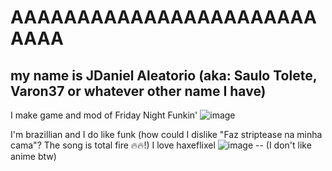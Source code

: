 # AAAAAAAAAAAAAAAAAAAAAAAAAAA

## my name is JDaniel Aleatorio (aka: Saulo Tolete, Varon37 or whatever other name I have)

I make game and mod of Friday Night Funkin'
![image](https://github.com/user-attachments/assets/5330d801-322b-4c3a-a215-43f6641863b9)

I'm brazillian and I do like funk (how could I dislike "Faz striptease na minha cama"? The song is total fire 🔥🔥!)
I love haxeflixel
![image](https://github.com/user-attachments/assets/d3dc99e6-ecfc-44f9-a325-3db93d93fd72) 
-- (I don't like anime btw)
